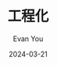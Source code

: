 ---
outline: deep
title: '工程化'
date: 2024-03-21
author: Evan You
gravatar: eca93da2c67aadafe35d477aa8f454b8
twitter: '@youyuxi'
---